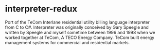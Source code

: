 # interpreter-redux
Port of the TeCom Interlane residential utility billing language interpreter from C to C#. Interpreter was originally conceived by Gary Speegle and written by Speegle and myself sometime between 1996 and 1998 when we worked together at TeCom, A TECO Energy Company. TeCom built energy management systems for commercial and residential markets.
